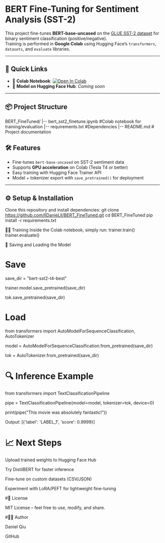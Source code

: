 # BERT Fine-Tuning for Sentiment Analysis (SST-2)

This project fine-tunes **BERT-base-uncased** on the [GLUE SST-2 dataset](https://gluebenchmark.com/tasks) for binary sentiment classification (positive/negative).  
Training is performed in **Google Colab** using Hugging Face’s `transformers`, `datasets`, and `evaluate` libraries.

---------------------------------------------------------------------------------------------------------

## 🚀 Quick Links
- 📓 **Colab Notebook**: [![Open In Colab](https://colab.research.google.com/assets/colab-badge.svg)](https://colab.research.google.com/github/llDanieLll/BERT_FineTuned/blob/main/bert_sst2_finetune.ipynb)
- 🤗 **Model on Hugging Face Hub**: *Coming soon*

---------------------------------------------------------------------------------------------------------

## 📦 Project Structure
BERT_FineTuned/
|-- bert_sst2_finetune.ipynb #Colab notebook for training/evaluation
|-- requirements.txt #Dependencies
|-- README.md # Project documentation

## 🛠️ Features
- Fine-tunes `bert-base-uncased` on SST-2 sentiment data
- Supports **GPU acceleration** on Colab (Tesla T4 or better)
- Easy training with Hugging Face Trainer API
- Model + tokenizer export with `save_pretrained()` for deployment

---------------------------------------------------------------------------------------------------------

## ⚙️ Setup & Installation

Clone this repository and install dependencies:
git clone https://github.com/llDanieLll/BERT_FineTuned.git
cd BERT_FineTuned
pip install -r requirements.txt

🏋️‍♂️ Training
Inside the Colab notebook, simply run:
trainer.train()
trainer.evaluate()

💾 Saving and Loading the Model
# Save
save_dir = "bert-sst2-t4-best"

trainer.model.save_pretrained(save_dir)

tok.save_pretrained(save_dir)

# Load
from transformers import AutoModelForSequenceClassification, AutoTokenizer

model = AutoModelForSequenceClassification.from_pretrained(save_dir)

tok = AutoTokenizer.from_pretrained(save_dir)

# 🔍 Inference Example
from transformers import TextClassificationPipeline 

pipe = TextClassificationPipeline(model=model, tokenizer=tok, device=0) 

print(pipe("This movie was absolutely fantastic!")) 

Output: [{'label': 'LABEL_1', 'score': 0.9999}]

# 📈 Next Steps
Upload trained weights to Hugging Face Hub

Try DistilBERT for faster inference

Fine-tune on custom datasets (CSV/JSON)

Experiment with LoRA/PEFT for lightweight fine-tuning

#📜 License

MIT License – feel free to use, modify, and share.

#👨‍💻 Author

Daniel Qiu

GitHub
